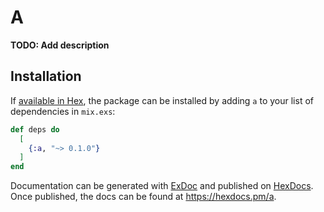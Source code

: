 # A

**TODO: Add description**

## Installation

If [available in Hex](https://hex.pm/docs/publish), the package can be installed
by adding `a` to your list of dependencies in `mix.exs`:

```elixir
def deps do
  [
    {:a, "~> 0.1.0"}
  ]
end
```

Documentation can be generated with [ExDoc](https://github.com/elixir-lang/ex_doc)
and published on [HexDocs](https://hexdocs.pm). Once published, the docs can
be found at <https://hexdocs.pm/a>.

